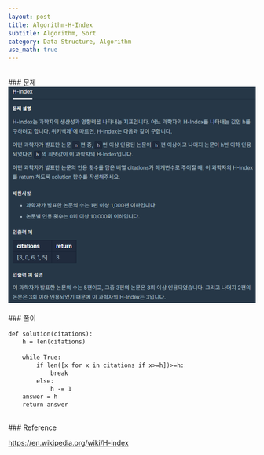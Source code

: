```yaml
---
layout: post
title: Algorithm-H-Index
subtitle: Algorithm, Sort
category: Data Structure, Algorithm
use_math: true
---
```


<br>
### 문제

<center><img src = '/post_img/200314/image6.png' width="600"/></center>

<br>
### 풀이

```
def solution(citations):
    h = len(citations)

    while True:
        if len([x for x in citations if x>=h])>=h:
            break
        else:
            h -= 1
    answer = h
    return answer
```

<br>
### Reference

https://en.wikipedia.org/wiki/H-index
